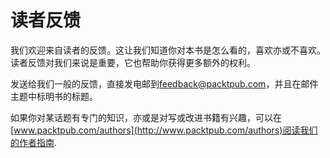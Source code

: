 # 读者反馈

我们欢迎来自读者的反馈。这让我们知道你对本书是怎么看的，喜欢亦或不喜欢。读者反馈对我们来说是重要，它也帮助你获得更多额外的权利。

发送给我们一般的反馈，直接发电邮到<feedback@packtpub.com>，并且在邮件主题中标明书的标题。

如果你对某话题有专门的知识，亦或是对写或改进书籍有兴趣，可以在[www.packtpub.com/authors](http://www.packtpub.com/authors)阅读我们的作者指南.

